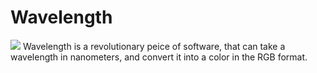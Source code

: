 # Wavelength

<img src="Wavelength_Icon" style="align: center;">
Wavelength is a revolutionary peice of software, that can take a wavelength in nanometers, and convert it into a color in the RGB format.
